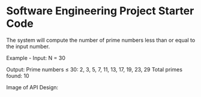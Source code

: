 # Software Engineering Project Starter Code

The system will compute the number of prime numbers less than or equal to the input number.

Example - 
Input: 
N = 30

Output:
Prime numbers ≤ 30:
2, 3, 5, 7, 11, 13, 17, 19, 23, 29
Total primes found: 10

Image of API Design: ![<API Design>](https://github.com/todarom3/project-starter-code-todarom3/blob/main/images/API_Design.jpg?raw=true)
